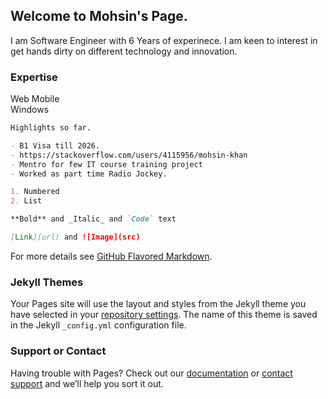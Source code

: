 ## Welcome to Mohsin's Page.

I am Software Engineer with 6 Years of experinece. I am keen to interest in get hands dirty on different technology and innovation. 

### Expertise

Web 
Mobile          
Windows

```markdown
Highlights so far.

- B1 Visa till 2026.
- https://stackoverflow.com/users/4115956/mohsin-khan
- Mentro for few IT course training project
- Worked as part time Radio Jockey.

1. Numbered
2. List

**Bold** and _Italic_ and `Code` text

[Link](url) and ![Image](src)
```

For more details see [GitHub Flavored Markdown](https://guides.github.com/features/mastering-markdown/).

### Jekyll Themes

Your Pages site will use the layout and styles from the Jekyll theme you have selected in your [repository settings](https://github.com/143umohsinkhan/Portfolio/settings). The name of this theme is saved in the Jekyll `_config.yml` configuration file.

### Support or Contact

Having trouble with Pages? Check out our [documentation](https://help.github.com/categories/github-pages-basics/) or [contact support](https://github.com/contact) and we’ll help you sort it out.
